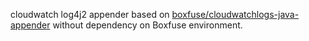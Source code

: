 cloudwatch log4j2 appender based on [boxfuse/cloudwatchlogs-java-appender](https://github.com/boxfuse/cloudwatchlogs-java-appender) without dependency on Boxfuse environment.

